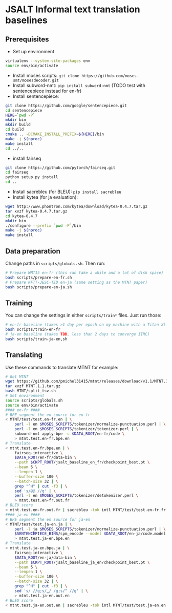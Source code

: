 # JSALT Informal text translation baselines

## Prerequisites

- Set up environment
```bash
virtualenv --system-site-packages env
source env/bin/activate
```
- Install moses scripts: `git clone https://github.com/moses-smt/mosesdecoder.git`
- Install subword-nmt: `pip install subword-nmt` (TODO test with sentencepiece instead for en-fr)
- Install sentencepiece:
```bash
git clone https://github.com/google/sentencepiece.git
cd sentencepiece
HERE=`pwd -P`
mkdir bin
mkdir build
cd build
cmake .. -DCMAKE_INSTALL_PREFIX=${HERE}/bin
make -j $(nproc)
make install
cd ../..
```
- install fairseq 
```bash
git clone https://github.com/pytorch/fairseq.git
cd fairseq
python setup.py install
cd ..
```
- Install sacrebleu (for BLEU): `pip install sacrebleu`
- Install kytea (for ja evaluation):
```bash
wget http://www.phontron.com/kytea/download/kytea-0.4.7.tar.gz
tar xvzf kytea-0.4.7.tar.gz
cd kytea-0.4.7
mkdir bin
./configure --prefix `pwd -P`/bin
make -j $(nproc)
make install
```

## Data preparation

Change paths in `scripts/globals.sh`. Then run:

```bash
# Prepare WMT15 en-fr (this can take a while and a lot of disk space)
bash scripts/prepare-en-fr.sh
# Prepare KFTT-JESC-TED en-ja (same setting as the MTNT paper)
bash scripts/prepare-en-ja.sh
```

## Training

You can change the settings in either `scripts/train*` files. Just run those:

```bash
# en-fr baseline (takes >1 day per epoch on my machine with a Titan X)
bash scripts/train-en-fr
# ja-en baseline (takes TBD, less than 2 days to converge IIRC)
bash scripts/train-ja-en,sh
```

## Translating

Use these commands to translate MTNT for example:

```bash
# Get MTNT
wget https://github.com/pmichel31415/mtnt/releases/download/v1.1/MTNT.1.1.tar.gz
tar xvzf MTNT.1.1.tar.gz
bash MTNT/split_tsv.sh
# Set environment
source scripts/globals.sh
source env/bin/activate
#### en-fr ####
# BPE segment the en source for en-fr
< MTNT/test/test.en-fr.en | \
    perl -l en $MOSES_SCRIPTS/tokenizer/normalize-punctuation.perl | \
    perl -l en $MOSES_SCRIPTS/tokenizer/tokenizer.perl | \
    subword-nmt apply-bpe -c $DATA_ROOT/en-fr/code \
    > mtnt.test.en-fr.bpe.en
# Translate
< mtnt.test.en-fr.bpe.en | \
    fairseq-interactive \
    $DATA_ROOT/en-fr/data-bin \
    --path $CKPT_ROOT/jsalt_baseline_en_fr/checkpoint_best.pt \
    --beam 5 \
    --lenpen 1 \
    --buffer-size 100 \
    --batch-size 32 | \
    grep "^H" | cut -f3 | \
    sed 's/@@ //g' | \
    perl -l en $MOSES_SCRIPTS/tokenizer/detokenizer.perl \
    > mtnt.test.en-fr.out.fr
# BLEU score
< mtnt.test.en-fr.out.fr | sacrebleu -tok intl MTNT/test/test.en-fr.fr
#### ja-en ####
# BPE segment the en source for ja-en
< MTNT/test/test.ja-en.ja | \
    perl -l ja $MOSES_SCRIPTS/tokenizer/normalize-punctuation.perl | \
    $SENTENCEPIECE_BINS/spm_encode --model $DATA_ROOT/en-ja/code.model \
    > mtnt.test.ja-en.bpe.en
# Translate
< mtnt.test.ja-en.bpe.ja | \
    fairseq-interactive \
    $DATA_ROOT/en-ja/data-bin \
    --path $CKPT_ROOT/jsalt_baseline_ja_en/checkpoint_best.pt \
    --beam 5 \
    --lenpen 1 \
    --buffer-size 100 \
    --batch-size 32 | \
    grep "^H" | cut -f3 | \
    sed 's/ //g;s/▁/ /g;s/^ //g' | \
    > mtnt.test.ja-en.out.en
# BLEU score
< mtnt.test.ja-en.out.en | sacrebleu -tok intl MTNT/test/test.ja-en.en
```